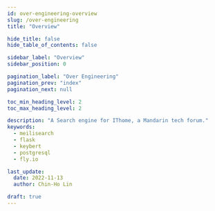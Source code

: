 ```yaml
---
id: over-engineering-overview
slug: /over-engineering
title: "Overview"

hide_title: false
hide_table_of_contents: false

sidebar_label: "Overview"
sidebar_position: 0

pagination_label: "Over Engineering"
pagination_prev: "index"
pagination_next: null

toc_min_heading_level: 2
toc_max_heading_level: 2

description: "A Search engine for IThome, a Mandarin tech forum."
keywords:
  - meilisearch
  - flask
  - keybert
  - postgresql
  - fly.io

last_update:
  date: 2022-11-13
  author: Chin-Ho Lin

draft: true
---
```

